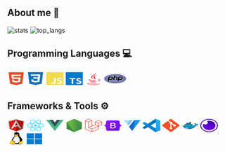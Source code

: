 ## About me 📃

<div style="display: inline_block">
  <img
    align="center"
    alt="stats"
    src="https://github-readme-stats.vercel.app/api?username=jmarcelnm&theme=dark&show_icons=true&rank_icon=github&include_all_commits=true&custom_title=My+GitHub+Stats"
  />
  <img
    align="center"
    alt="top_langs"
    src="https://github-readme-stats.vercel.app/api/top-langs?username=jmarcelnm&theme=dark"
  />
</div>

## Programming Languages 💻

<div style="display: inline_block">
  <img height="30" width="40" align="center" alt="HTML" src="https://raw.githubusercontent.com/devicons/devicon/master/icons/html5/html5-plain.svg"/>
  <img height="30" width="40" align="center" alt="CSS" src="https://raw.githubusercontent.com/devicons/devicon/master/icons/css3/css3-plain.svg"/>
  <img height="30" width="40" align="center" alt="JavaScript" src="https://raw.githubusercontent.com/devicons/devicon/master/icons/javascript/javascript-plain.svg"/>
  <img height="30" width="40" align="center" alt="TypeScript" src="https://raw.githubusercontent.com/devicons/devicon/master/icons/typescript/typescript-plain.svg"/>
  <img height="30" width="40" align="center" alt="Java" src="https://raw.githubusercontent.com/devicons/devicon/master/icons/java/java-plain.svg"/>
  <img height="40" width="50" align="center" alt="PHP" src="https://raw.githubusercontent.com/devicons/devicon/master/icons/php/php-original.svg"/>
</div>

## Frameworks & Tools ⚙️

<div style="display: inline_block">
  <img height="30" width="40" align="center" alt="Angular" src="https://raw.githubusercontent.com/devicons/devicon/master/icons/angularjs/angularjs-original.svg"/>
  <img height="30" width="40" align="center" alt="React" src="https://raw.githubusercontent.com/devicons/devicon/master/icons/react/react-original.svg"/>
  <img height="30" width="40" align="center" alt="Vue" src="https://raw.githubusercontent.com/devicons/devicon/master/icons/vuejs/vuejs-original.svg"/>
  
  <img height="30" width="40" align="center" alt="Node" src="https://raw.githubusercontent.com/devicons/devicon/master/icons/nodejs/nodejs-original.svg"/>
  <img height="30" width="40" align="center" alt="Laravel" src="https://raw.githubusercontent.com/devicons/devicon/master/icons/laravel/laravel-original.svg"/>
  
  <img height="30" width="40" align="center" alt="Bootstrap" src="https://raw.githubusercontent.com/devicons/devicon/master/icons/bootstrap/bootstrap-original.svg"/>
  <img height="30" width="40" align="center" alt="Vuetify" src="https://raw.githubusercontent.com/devicons/devicon/master/icons/vuetify/vuetify-original.svg"/>

  <img height="30" width="40" align="center" alt="VS Code" src="https://raw.githubusercontent.com/devicons/devicon/master/icons/vscode/vscode-original.svg"/>
  
  <img height="30" width="40" align="center" alt="Git" src="https://raw.githubusercontent.com/devicons/devicon/master/icons/git/git-original.svg"/>
  <img height="30" width="40" align="center" alt="Docker" src="https://raw.githubusercontent.com/devicons/devicon/master/icons/docker/docker-original.svg"/>
  
  <img height="30" width="40" align="center" alt="Insomnia" src="https://raw.githubusercontent.com/devicons/devicon/master/icons/insomnia/insomnia-original.svg"/>
  
  <img height="30" width="40" align="center" alt="Linux" src="https://raw.githubusercontent.com/devicons/devicon/master/icons/linux/linux-original.svg"/>
  <img height="25" width="35" align="center" alt="Windows" src="https://raw.githubusercontent.com/devicons/devicon/master/icons/windows11/windows11-original.svg"/>
</div>
